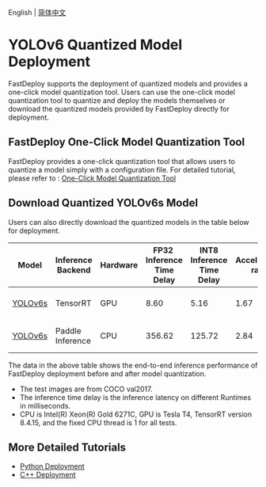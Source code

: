 English | [简体中文](README.md)
# YOLOv6 Quantized Model Deployment

FastDeploy supports the deployment of quantized models and provides a one-click model quantization tool.
Users can use the one-click model quantization tool to quantize and deploy the models themselves or download the quantized models provided by FastDeploy directly for deployment.

## FastDeploy One-Click Model Quantization Tool

FastDeploy provides a one-click quantization tool that allows users to quantize a model simply with a configuration file.
For detailed tutorial, please refer to : [One-Click Model Quantization Tool](../../../../../tools/common_tools/auto_compression/)

## Download Quantized YOLOv6s Model

Users can also directly download the quantized models in the table below for deployment.

| Model                                                                   | Inference Backend | Hardware | FP32  Inference Time Delay | INT8 Inference Time Delay | Acceleration ratio | FP32 mAP | INT8 mAP | Method                          |
| ----------------------------------------------------------------------- | ----------------- | -------- | -------------------------- | ------------------------- | ------------------ | -------- | -------- | ------------------------------- |
| [YOLOv6s](https://bj.bcebos.com/paddlehub/fastdeploy/yolov6s_quant.tar) | TensorRT          | GPU      | 8.60                       | 5.16                      | 1.67               | 42.5     | 40.6     | Quantized distillation training |
| [YOLOv6s](https://bj.bcebos.com/paddlehub/fastdeploy/yolov6s_quant.tar) | Paddle Inference  | CPU      | 356.62                     | 125.72                    | 2.84               | 42.5     | 41.2     | Quantized distillation training |

The data in the above table shows the end-to-end inference performance of FastDeploy deployment before and after model quantization.

- The test images are from COCO val2017.
- The inference time delay is the inference latency on different Runtimes in milliseconds.
- CPU is Intel(R) Xeon(R) Gold 6271C, GPU is Tesla T4, TensorRT version 8.4.15, and the fixed CPU thread is 1 for all tests.

## More Detailed Tutorials

- [Python Deployment](python)
- [C++ Deployment](cpp)
